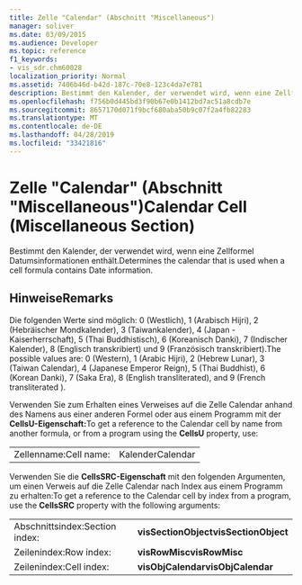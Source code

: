 ```yaml
---
title: Zelle "Calendar" (Abschnitt "Miscellaneous")
manager: soliver
ms.date: 03/09/2015
ms.audience: Developer
ms.topic: reference
f1_keywords:
- vis_sdr.chm60028
localization_priority: Normal
ms.assetid: 7406b46d-b42d-187c-70e8-123c4da7e781
description: Bestimmt den Kalender, der verwendet wird, wenn eine Zellformel Datumsinformationen enthält.
ms.openlocfilehash: f756b0d445bd3f90b67e0b1412bd7ac51a8cdb7e
ms.sourcegitcommit: 8657170d071f9bcf680aba50b9c07f2a4fb82283
ms.translationtype: MT
ms.contentlocale: de-DE
ms.lasthandoff: 04/28/2019
ms.locfileid: "33421816"
---
```

# <a name="calendar-cell-miscellaneous-section"></a><span data-ttu-id="985a9-103">Zelle "Calendar" (Abschnitt "Miscellaneous")</span><span class="sxs-lookup"><span data-stu-id="985a9-103">Calendar Cell (Miscellaneous Section)</span></span>

<span data-ttu-id="985a9-104">Bestimmt den Kalender, der verwendet wird, wenn eine Zellformel Datumsinformationen enthält.</span><span class="sxs-lookup"><span data-stu-id="985a9-104">Determines the calendar that is used when a cell formula contains Date information.</span></span>
  
## <a name="remarks"></a><span data-ttu-id="985a9-105">Hinweise</span><span class="sxs-lookup"><span data-stu-id="985a9-105">Remarks</span></span>

<span data-ttu-id="985a9-106">Die folgenden Werte sind möglich: 0 (Westlich), 1 (Arabisch Hijri), 2 (Hebräischer Mondkalender), 3 (Taiwankalender), 4 (Japan - Kaiserherrschaft), 5 (Thai Buddhistisch), 6 (Koreanisch Danki), 7 (Indischer Kalender), 8 (Englisch transkribiert) und 9 (Französisch transkribiert).</span><span class="sxs-lookup"><span data-stu-id="985a9-106">The possible values are: 0 (Western), 1 (Arabic Hijri), 2 (Hebrew Lunar), 3 (Taiwan Calendar), 4 (Japanese Emperor Reign), 5 (Thai Buddhist), 6 (Korean Danki), 7 (Saka Era), 8 (English transliterated), and 9 (French transliterated ).</span></span> 
  
<span data-ttu-id="985a9-107">Verwenden Sie zum Erhalten eines Verweises auf die Zelle Calendar anhand des Namens aus einer anderen Formel oder aus einem Programm mit der **CellsU-Eigenschaft:**</span><span class="sxs-lookup"><span data-stu-id="985a9-107">To get a reference to the Calendar cell by name from another formula, or from a program using the **CellsU** property, use:</span></span> 
  
|||
|:-----|:-----|
| <span data-ttu-id="985a9-108">Zellenname:</span><span class="sxs-lookup"><span data-stu-id="985a9-108">Cell name:</span></span>  <br/> | <span data-ttu-id="985a9-109">Kalender</span><span class="sxs-lookup"><span data-stu-id="985a9-109">Calendar</span></span>  <br/> |
   
<span data-ttu-id="985a9-110">Verwenden Sie die **CellsSRC-Eigenschaft** mit den folgenden Argumenten, um einen Verweis auf die Zelle Calendar nach Index aus einem Programm zu erhalten:</span><span class="sxs-lookup"><span data-stu-id="985a9-110">To get a reference to the Calendar cell by index from a program, use the **CellsSRC** property with the following arguments:</span></span> 
  
|||
|:-----|:-----|
| <span data-ttu-id="985a9-111">Abschnittsindex:</span><span class="sxs-lookup"><span data-stu-id="985a9-111">Section index:</span></span>  <br/> |<span data-ttu-id="985a9-112">**visSectionObject**</span><span class="sxs-lookup"><span data-stu-id="985a9-112">**visSectionObject**</span></span> <br/> |
| <span data-ttu-id="985a9-113">Zeilenindex:</span><span class="sxs-lookup"><span data-stu-id="985a9-113">Row index:</span></span>  <br/> |<span data-ttu-id="985a9-114">**visRowMisc**</span><span class="sxs-lookup"><span data-stu-id="985a9-114">**visRowMisc**</span></span> <br/> |
| <span data-ttu-id="985a9-115">Zeilenindex:</span><span class="sxs-lookup"><span data-stu-id="985a9-115">Cell index:</span></span>  <br/> |<span data-ttu-id="985a9-116">**visObjCalendar**</span><span class="sxs-lookup"><span data-stu-id="985a9-116">**visObjCalendar**</span></span> <br/> |
   

